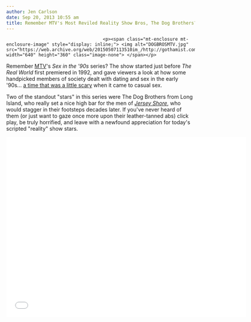 ```yaml
---
author: Jen Carlson
date: Sep 20, 2013 10:55 am
title: Remember MTV's Most Reviled Reality Show Bros, The Dog Brothers?
---
```


	
										<p><span class="mt-enclosure mt-enclosure-image" style="display: inline;"> <img alt="DOGBROSMTV.jpg" src="https://web.archive.org/web/20150507113510im_/http://gothamist.com/attachments/arts_jen/DOGBROSMTV.jpg" width="640" height="360" class="image-none"> </span></p>

<p>Remember <a href="https://web.archive.org/web/20150507113510/http://gothamist.com/tags/mtv">MTV</a>&apos;s <em>Sex in the &apos;90s</em> series? The show started just before <em>The Real World</em> first premiered in 1992, and gave viewers a look at how some handpicked members of society dealt with dating and sex in the early &apos;90s... <a href="https://web.archive.org/web/20150507113510/http://sfist.com/2012/11/30/the_photograph_that_changed_the_fac.php">a time that was a little scary</a> when it came to casual sex. </p>

<p>Two of the standout &quot;stars&quot; in this series were The Dog Brothers from Long Island, who really set a nice high bar for the men of <a href="https://web.archive.org/web/20150507113510/http://gothamist.com/tags/jerseyshore"><em>Jersey Shore</em></a>, who would stagger in their footsteps decades later. If you&apos;ve never heard of them (or just want to gaze once more upon their leather-tanned abs) click play, be truly horrified, and leave with a newfound appreciation for today&apos;s scripted &quot;reality&quot; show stars.</p>

<p><iframe width="640" height="480" src="//web.archive.org/web/20150507113510if_/http://www.youtube.com/embed/NmN4-V8xPFI" frameborder="0" allowfullscreen></iframe></p>					
										
									
				